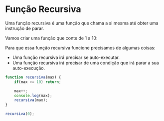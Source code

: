 # Função Recursiva

Uma função recursiva é uma função que chama a si mesma até obter uma instrução de parar.

Vamos criar uma função que conte de 1 a 10:

Para que essa função recursiva funcione precisamos de algumas coisas:

* Uma função recursiva irá precisar se auto-executar.
* Uma função recursiva irá precisar de uma condição que irá parar a sua auto-execução.

```js
function recursiva(max) {
    if(max >= 10) return;

    max++;
    console.log(max);
    recursiva(max);
}

recursiva(0);
```
